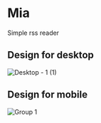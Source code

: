 # Mia
Simple rss reader

## Design for desktop
![Desktop - 1 (1)](https://github.com/Leo506/Mia/assets/64748654/38d9cc1a-1d73-4c81-a566-99ae86345abe)

## Design for mobile
![Group 1](https://github.com/Leo506/Mia/assets/64748654/12a8e009-3225-442f-9bfc-4c6954b8a022)
